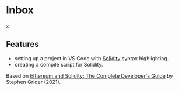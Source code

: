 # Inbox

x

## Features

- setting up a project in VS Code with [Solidity](https://marketplace.visualstudio.com/items?itemName=JuanBlanco.solidity) syntax highlighting.
- creating a compile script for Solidity.

Based on [Ethereum and Solidity: The Complete Developer's Guide](https://www.udemy.com/course/ethereum-and-solidity-the-complete-developers-guide/) by Stephen Grider (2021).
